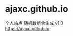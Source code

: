 # ajaxc.github.io
个人站点
随机数组合生成  v1.0</br>
<a href='https://ajaxc.github.io' target='_blank'>https://ajaxc.github.io</a>
